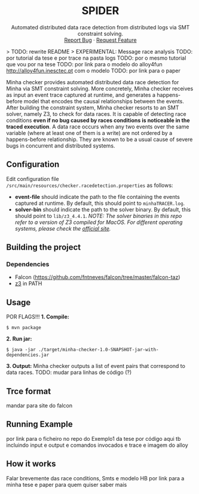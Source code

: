 <?xml version="1.0"?>

<br/>
<p align="center"><h1 align="center">SPIDER</h1><p align="center">
Automated distributed data race detection from distributed logs via SMT constraint solving.
<br/>
<!--<a href=""><strong>Explore the docs &#xBB;</strong></a>
<br/>
<br/>-->
<a href="https://github.com/jcp19/Minha-checker/issues">Report Bug</a>
&#xB7;
<a href="https://github.com/jcp19/Minha-checker/issues">Request Feature</a>
</p></p>



&gt; TODO: rewrite README
&gt; EXPERIMENTAL: Message race analysis
TODO: por tutorial da tese e por trace na pasta logs
TODO: por o mesmo tutorial que vou por na tese
TODO: por link para o modelo do alloy4fun http://alloy4fun.inesctec.pt com o modelo
TODO: por link para o paper

Minha checker provides automated distributed data race detection for Minha via SMT constraint solving. More concretely, Minha checker receives as input an event trace captured at runtime, and generates a happens-before model that encodes the causal relationships between the events. After building the constraint system, Minha checker resorts to an SMT solver, namely Z3, to check for data races. It is capable of detecting race conditions **even if no bug caused by races conditions is noticeable in the traced execution**. A data race occurs when any two events over the same variable (where at least one of them is a write) are not ordered by a happens-before relationship. They are known to be a usual cause of severe bugs in concurrent and distributed systems.

## Configuration 

Edit configuration file `/src/main/resources/checker.racedetection.properties` as follows:
- **event-file** should indicate the path to the file containing the events captured at runtime. By default, this should point to `minhaTRACER.log`.
- **solver-bin** should indicate the path to the solver binary. By default, this should point to `lib/z3_4.4.1`. *NOTE: The solver binaries in this repo refer to a version of Z3 compiled for MacOS. For different operating systems, please check the [official site](https://github.com/Z3Prover/z3).*


## Building the project
### Dependencies
- Falcon (https://github.com/fntneves/falcon/tree/master/falcon-taz)
- [z3](https://github.com/Z3Prover/z3) in PATH

## Usage
POR FLAGS!!!
**1. Compile:**

```
$ mvn package 
```

**2. Run jar:**

```
$ java -jar ./target/minha-checker-1.0-SNAPSHOT-jar-with-dependencies.jar
```

**3. Output:** Minha checker outputs a list of event pairs that correspond to data races. TODO: mudar para linhas de código (?)

## Trce format
mandar para site do falcon

## Running Example
por link para o ficheiro no repo do Exemplo1 da tese
por código aqui tb incluindo input e output e comandos invocados e trace e imagem do alloy

## How it works
Falar brevemente das race conditions, Smts e modelo HB
por link para a minha tese e paper para quem quiser saber mais
